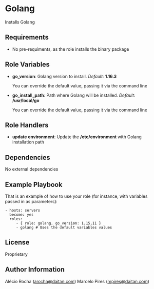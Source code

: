 Golang
=========

Installs Golang

Requirements
------------

- No pre-requiments, as the role installs the binary package

Role Variables
--------------

- **go_version**: Golang version to install. *Default*: **1.16.3**

    You can override the default value, passing it via the command line

- **go_install_path**: Path where Golang will be installed. *Default*: **/usr/local/go**

   You can override the default value, passing it via the command line
   
Role Handlers
--------------

- **update environment**: Update the **/etc/environment** with Golang installation path

Dependencies
------------

No external dependencies

Example Playbook
----------------

That is an example of how to use your role (for instance, with variables passed in as parameters):

    - hosts: servers
      become: yes
      roles:
         - { role: golang, go_version: 1.15.11 }
         - golang # Uses the default variables values

License
-------

Proprietary

Author Information
------------------

Alécio Rocha (arocha@daitan.com)
Marcelo Pires (mpires@daitan.com)
